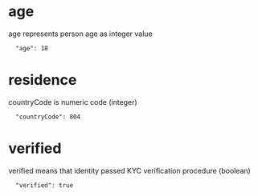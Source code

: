 [comment]: <> ([age is ]&# 40;# age&# 41;)
# age

age represents person age as integer value

```
  "age": 18
```
# residence

countryCode is numeric code (integer)

```
  "countryCode": 804
```

# verified

verified means that identity passed KYC verification procedure (boolean)

```
  "verified": true 
 ```